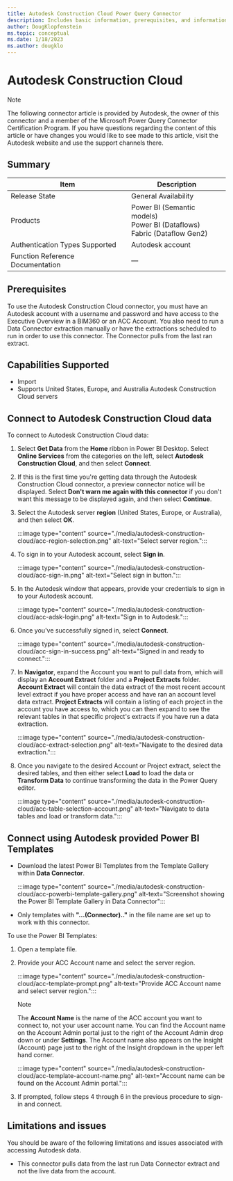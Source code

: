 ```yaml
---
title: Autodesk Construction Cloud Power Query Connector
description: Includes basic information, prerequisites, and information on how to connect to your Autodesk Construction Cloud data, along with a list of known issues and limitations.
author: DougKlopfenstein
ms.topic: conceptual
ms.date: 1/18/2023
ms.author: dougklo
---
```


# Autodesk Construction Cloud

> [!NOTE]
>The following connector article is provided by Autodesk, the owner of this connector and a member of the Microsoft Power Query Connector Certification Program. If you have questions regarding the content of this article or have changes you would like to see made to this article, visit the Autodesk website and use the support channels there.

## Summary

| Item | Description |
| ---- | ----------- |
| Release State | General Availability |
| Products | Power BI (Semantic models)<br/>Power BI (Dataflows)<br/>Fabric (Dataflow Gen2)  |
| Authentication Types Supported | Autodesk account |
| Function Reference Documentation |&mdash; |

## Prerequisites

To use the Autodesk Construction Cloud connector, you must have an Autodesk account with a username and password and have access to the Executive Overview in a BIM360 or an ACC Account. You also need to run a Data Connector extraction manually or have the extractions scheduled to run in order to use this connector. The Connector pulls from the last ran extract.

## Capabilities Supported

* Import
* Supports United States, Europe, and Australia Autodesk Construction Cloud servers

## Connect to Autodesk Construction Cloud data

To connect to Autodesk Construction Cloud data:

1. Select **Get Data** from the **Home** ribbon in Power BI Desktop. Select **Online Services** from the categories on the left, select **Autodesk Construction Cloud**, and then select **Connect**.

2. If this is the first time you're getting data through the Autodesk Construction Cloud connector, a preview connector notice will be displayed. Select **Don't warn me again with this connector** if you don't want this message to be displayed again, and then select **Continue**.

3. Select the Autodesk server **region** (United States, Europe, or Australia), and then select **OK**.
  
   :::image type="content" source="./media/autodesk-construction-cloud/acc-region-selection.png" alt-text="Select server region.":::

4. To sign in to your Autodesk account, select **Sign in**.
  
   :::image type="content" source="./media/autodesk-construction-cloud/acc-sign-in.png" alt-text="Select sign in button.":::

5. In the Autodesk window that appears, provide your credentials to sign in to your Autodesk account.
  
   :::image type="content" source="./media/autodesk-construction-cloud/acc-adsk-login.png" alt-text="Sign in to Autodesk.":::

6. Once you've successfully signed in, select **Connect**.

   :::image type="content" source="./media/autodesk-construction-cloud/acc-sign-in-success.png" alt-text="Signed in and ready to connect.":::

7. In **Navigator**, expand the Account you want to pull data from, which will display an **Account Extract** folder and a **Project Extracts** folder. **Account Extract** will contain the data extract of the most recent account level extract if you have proper access and have ran an account level data extract. **Project Extracts** will contain a listing of each project in the account you have access to, which you can then expand to see the relevant tables in that specific project's extracts if you have run a data extraction.

   :::image type="content" source="./media/autodesk-construction-cloud/acc-extract-selection.png" alt-text="Navigate to the desired data extraction.":::

8. Once you navigate to the desired Account or Project extract, select the desired tables, and then either select **Load** to load the data or **Transform Data** to continue transforming the data in the Power Query editor.

   :::image type="content" source="./media/autodesk-construction-cloud/acc-table-selection-account.png" alt-text="Navigate to data tables and load or transform data.":::
  
## Connect using Autodesk provided Power BI Templates

* Download the latest Power BI Templates from the Template Gallery within **Data Connector**.

  :::image type="content" source="./media/autodesk-construction-cloud/acc-powerbi-template-gallery.png" alt-text="Screenshot showing the Power BI Template Gallery in Data Connector":::

* Only templates with **"...(Connector).."** in the file name are set up to work with this connector.

To use the Power BI Templates:

1. Open a template file.

2. Provide your ACC Account name and select the server region.

   :::image type="content" source="./media/autodesk-construction-cloud/acc-template-prompt.png" alt-text="Provide ACC Account name and select server region.":::

   > [!NOTE]
   >The **Account Name** is the name of the ACC account you want to connect to, not your user account name. You can find the Account name on the Account Admin portal just to the right of the Account Admin drop down or under **Settings**. The Account name also appears on the Insight (Account) page just to the right of the Insight dropdown in the upper left hand corner.

   :::image type="content" source="./media/autodesk-construction-cloud/acc-template-account-name.png" alt-text="Account name can be found on the Account Admin portal.":::

3. If prompted, follow steps 4 through 6 in the previous procedure to sign-in and connect.

## Limitations and issues

You should be aware of the following limitations and issues associated with accessing Autodesk data.

* This connector pulls data from the last run Data Connector extract and not the live data from the account.
